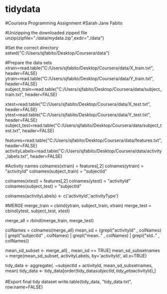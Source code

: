 # tidydata
#Coursera Programming Assignment
#Sarah Jane Fabito

#Unizipping the downloaded zipped file
unzip(zipfile="./data/mydata.zip",exdir="./data")

#Set the correct directory
setwd("C:/Users/sjfabito/Desktop/Coursera/data")

#Prepare the data sets
xtrain=read.table("C:/Users/sjfabito/Desktop/Coursera/data/X_train.txt", header=FALSE)
ytrain=read.table("C:/Users/sjfabito/Desktop/Coursera/data/Y_train.txt", header=FALSE)
subject_train=read.table("C:/Users/sjfabito/Desktop/Coursera/data/subject_train.txt", header=FALSE)

xtest=read.table("C:/Users/sjfabito/Desktop/Coursera/data/X_test.txt", header=FALSE)
ytest=read.table("C:/Users/sjfabito/Desktop/Coursera/data/Y_test.txt", header=FALSE)
subject_test=read.table("C:/Users/sjfabito/Desktop/Coursera/data/subject_test.txt", header=FALSE)

features=read.table("C:/Users/sjfabito/Desktop/Coursera/data/features.txt", header=FALSE)
activityLabels=read.table("C:/Users/sjfabito/Desktop/Coursera/data/activity_labels.txt", header=FALSE)

#Activity names
colnames(xtrain) = features[,2]
colnames(ytrain) = "activityId"
colnames(subject_train) = "subjectId"

colnames(xtest) = features[,2]
colnames(ytest) = "activityId"
colnames(subject_test) = "subjectId"

colnames(activityLabels) <- c('activityId','activityType')

#MERGE
merge_train = cbind(ytrain, subject_train, xtrain)
merge_test = cbind(ytest, subject_test, xtest)

merge_all = rbind(merge_train, merge_test)

colNames = colnames(merge_all)
mean_sd = (grepl("activityId" , colNames) | grepl("subjectId" , colNames) | grepl("mean.." , colNames) | grepl("std.." , colNames))

mean_sd_subset <- merge_all[ , mean_sd == TRUE]
mean_sd_subsetnames = merge(mean_sd_subset, activityLabels, by='activityId', all.x=TRUE)

tidy_data <- aggregate(. ~subjectId + activityId, mean_sd_subsetnames, mean)
tidy_data <- tidy_data[order(tidy_data$subjectId, tidy_data$activityId),]

#Export final tidy dataset
write.table(tidy_data, "tidy_data.txt", row.name=FALSE)
